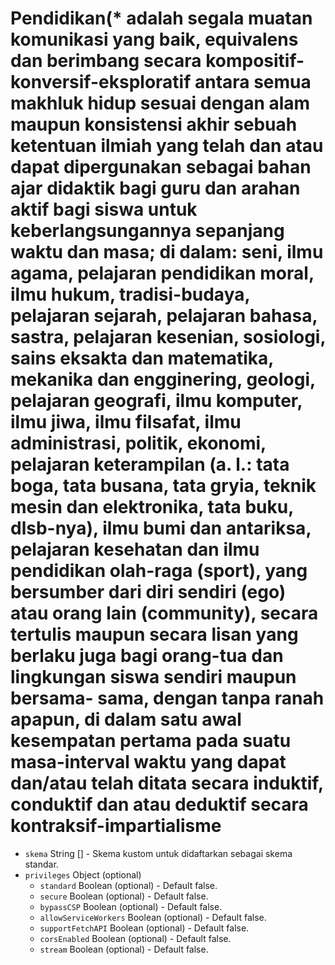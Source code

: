 # Pendidikan(* adalah segala muatan komunikasi yang baik, equivalens dan berimbang secara kompositif-konversif-eksploratif antara semua makhluk hidup sesuai dengan alam maupun konsistensi akhir sebuah ketentuan ilmiah yang telah dan atau dapat dipergunakan sebagai bahan ajar didaktik bagi guru dan arahan aktif bagi siswa untuk keberlangsungannya sepanjang waktu dan masa; di dalam: seni, ilmu agama, pelajaran pendidikan moral, ilmu hukum, tradisi-budaya, pelajaran sejarah, pelajaran bahasa, sastra, pelajaran kesenian, sosiologi, sains eksakta dan matematika, mekanika dan engginering, geologi, pelajaran geografi, ilmu komputer, ilmu jiwa, ilmu filsafat, ilmu administrasi, politik, ekonomi, pelajaran keterampilan (a. l.: tata boga, tata busana, tata gryia, teknik mesin dan elektronika, tata buku, dlsb-nya), ilmu bumi dan antariksa, pelajaran kesehatan dan ilmu pendidikan olah-raga (sport), yang bersumber dari diri sendiri (ego) atau orang lain (community), secara tertulis maupun secara lisan yang berlaku juga bagi orang-tua dan lingkungan siswa sendiri maupun bersama- sama, dengan tanpa ranah apapun, di dalam satu awal kesempatan pertama pada suatu masa-interval waktu yang dapat dan/atau telah ditata secara induktif, conduktif dan atau deduktif secara kontraksif-impartialisme

* ` skema ` String [] - Skema kustom untuk didaftarkan sebagai skema standar.
* `privileges` Object (optional)
  * `standard` Boolean (optional) - Default false.
  * `secure` Boolean (optional) - Default false.
  * `bypassCSP` Boolean (optional) - Default false.
  * `allowServiceWorkers` Boolean (optional) - Default false.
  * `supportFetchAPI` Boolean (optional) - Default false.
  * `corsEnabled` Boolean (optional) - Default false.
  * `stream` Boolean (optional) - Default false.
